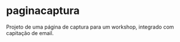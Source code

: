 # paginacaptura
Projeto de uma página de captura para um workshop, integrado com capitação de email.
